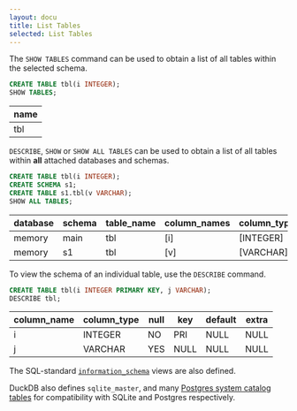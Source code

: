 ```yaml
---
layout: docu
title: List Tables
selected: List Tables
---
```


The `SHOW TABLES` command can be used to obtain a list of all tables within the selected schema.

```sql
CREATE TABLE tbl(i INTEGER);
SHOW TABLES;
```

| name |
|------|
| tbl  |

`DESCRIBE`, `SHOW` or `SHOW ALL TABLES` can be used to obtain a list of all tables within **all** attached databases and schemas.

```sql
CREATE TABLE tbl(i INTEGER);
CREATE SCHEMA s1;
CREATE TABLE s1.tbl(v VARCHAR);
SHOW ALL TABLES;
```

| database | schema | table_name | column_names | column_types | temporary |
|----------|--------|------------|--------------|--------------|-----------|
| memory   | main   | tbl        | [i]          | [INTEGER]    | false     |
| memory   | s1     | tbl        | [v]          | [VARCHAR]    | false     |

To view the schema of an individual table, use the `DESCRIBE` command.

```sql
CREATE TABLE tbl(i INTEGER PRIMARY KEY, j VARCHAR);
DESCRIBE tbl;
```

| column_name | column_type | null | key  | default | extra |
|-------------|-------------|------|------|---------|-------|
| i           | INTEGER     | NO   | PRI  | NULL    | NULL  |
| j           | VARCHAR     | YES  | NULL | NULL    | NULL  |

The SQL-standard [`information_schema`](../../sql/information_schema) views are also defined. 

DuckDB also defines `sqlite_master`, and many [Postgres system catalog tables](https://www.postgresql.org/docs/14/catalogs.html) for compatibility with SQLite and Postgres respectively.

